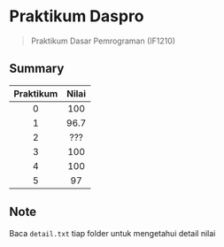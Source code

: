 # Praktikum Daspro
> Praktikum Dasar Pemrograman (IF1210) 

## Summary
| Praktikum     | Nilai         |
|:-------------:|:-------------:|
| 0             | 100           |
| 1             | 96.7          |
| 2             | ???           |
| 3             | 100           |
| 4             | 100           |
| 5             | 97            |

## Note
Baca `detail.txt` tiap folder untuk mengetahui detail nilai
